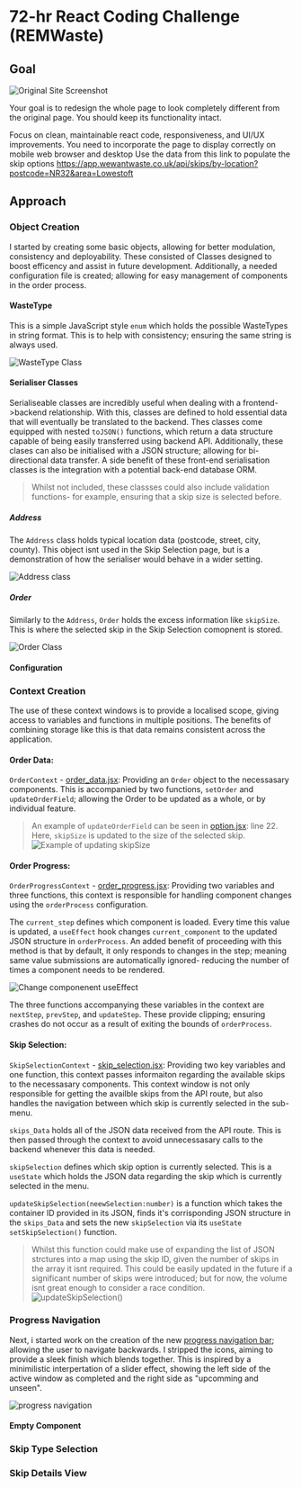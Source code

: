 # 72-hr React Coding Challenge (REMWaste)

## Goal

![Original Site Screenshot](readme/origionalSite.jpg)

Your goal is to redesign the whole page to look completely different from the original page. You should keep its functionality intact.

 

Focus on clean, maintainable react code, responsiveness, and UI/UX improvements.
You need to incorporate the page to display correctly on mobile web browser and desktop
Use the data from this link to populate the skip options https://app.wewantwaste.co.uk/api/skips/by-location?postcode=NR32&area=Lowestoft


## Approach

### Object Creation

I started by creating some basic objects, allowing for better modulation, consistency and deployability. These consisted of Classes designed to boost efficency and assist in future development. Additionally, a needed configuration file is created; allowing for easy management of components in the order process. 

#### WasteType

This is a simple JavaScript style `enum` which holds the possible WasteTypes in string format. This is to help with consistency; ensuring the same string is always used. 

![WasteType Class](readme/WasteType.png)

#### Serialiser Classes
Serialiseable classes are incredibly useful when dealing with a frontend->backend relationship. With this, classes are defined to hold essential data that will eventually be translated to the backend. Thes classes come equipped with nested `toJSON()` functions, which return a data structure capable of being easily transferred using backend API. Additionally, these clases can also be initialised with a JSON structure; allowing for bi-directional data transfer. A side benefit of these front-end serialisation classes is the integration with a potential back-end database ORM.
> Whilst not included, these classses could also include validation functions- for example, ensuring that a skip size is selected before.

##### **Address**
The `Address` class holds typical location data (postcode, street, city, county). This object isnt used in the Skip Selection page, but is a demonstration of how the serialiser would behave in a wider setting.

![Address class](readme/Address.png)

##### **Order**
Similarly to the `Address`, `Order` holds the excess information like `skipSize`. This is where the selected skip in the Skip Selection comopnent is stored.

![Order Class](readme/Order.png)


#### Configuration

### Context Creation

The use of these context windows is to provide a localised scope, giving access to variables and functions in multiple positions. The benefits of combining storage like this is that data remains consistent across the application.

#### Order Data:
`OrderContext` - [order_data.jsx](src/context/order_data.jsx): Providing an `Order` object to the necessasary components. 
This is accompanied by two functions, `setOrder` and `updateOrderField`; allowing the Order to be updated as a whole, or by individual feature. 
> An example of `updateOrderField` can be seen in [option.jsx](src/components/select_skip/option.jsx): line 22. Here, `skipSize` is updated to the size of the selected skip. ![Example of updating skipSize](readme/updateOrderField.png)


#### Order Progress:
`OrderProgressContext` - [order_progress.jsx](src\context\order_progress.jsx): Providing two variables and three functions, this context is responsible for handling component changes using the `orderProcess` configuration. 

The `current_step` defines which component is loaded. Every time this value is updated, a `useEffect` hook changes `current_component` to the updated JSON structure in `orderProcess`. An added benefit of proceeding with this method is that by default, it only responds to changes in the step; meaning same value submissions are automatically ignored- reducing the number of times a component needs to be rendered. 

![Change componenent useEffect](readme/orderprocessUE.png)

The three functions accompanying these variables in the context are `nextStep`, `prevStep`, and `updateStep`. These provide clipping; ensuring crashes do not occur as a result of exiting the bounds of `orderProcess`.


#### Skip Selection:
`SkipSelectionContext` - [skip_selection.jsx](src/context/skip_selection.jsx): Providing two key variables and one function, this context passes informaiton regarding the available skips to the necessasary components. This context window is not only responsible for getting the availble skips from the API route, but also handles the navigation between which skip is currently selected in the sub-menu. 

`skips_Data` holds all of the JSON data received from the API route. This is then passed through the context to avoid unnecessasary calls to the backend whenever this data is needed.

`skipSelection` defines which skip option is currently selected. This is a `useState` which holds the JSON data regarding the skip which is currently selected in the menu.

`updateSkipSelection(neewSelection:number)` is a function which takes the container ID provided in its JSON, finds it's corrisponding JSON structure in the `skips_Data` and sets the new `skipSelection` via its `useState` `setSkipSelection()` function. 

> Whilst this function could make use of expanding the list of JSON strctures into a map using the skip ID, given the number of skips in the array it isnt required. This could be easily updated in the future if a significant number of skips were introduced; but for now, the volume isnt great enough to consider a race condition. ![updateSkipSelection()](readme/updateSkipSelection.png)

### Progress Navigation

Next, i started work on the creation of the new [progress navigation bar](src/components/process_nav.jsx); allowing the user to navigate backwards. I stripped the icons, aiming to provide a sleek finish which blends together. This is inspired by a minimilistic interpertation of a slider effect, showing the left side of the active window as completed and the right side as "upcomming and unseen". 


![progress navigation](readme/image.png)

#### Empty Component


### Skip Type Selection


### Skip Details View
